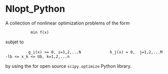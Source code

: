 # Nlopt_Python

A collection of nonlinear optimization problems of the form

``            min f(x)                ``

subjet to   

``           g_i(x) >= 0, i=1,2,...N  ``
``            h_j(x) = 0,  j=1,2,...M `` 
``            -lb <= x_k <= Ub, k=1,2,...n ``

by using the for open source `scipy.optimize` Python library.
